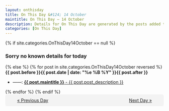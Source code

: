 ```yaml
---
layout: onthisday
title: On This Day &#124; 14 October
maintitle: On This Day — 14 October
description: Details for On This Day are generated by the posts added to the website so the content is subject to changes/updates over time.
categories: [On This Day]
---
```


{% if site.categories.OnThisDay14October == null %}
<h3>Sorry no known details for today</h3>
{% else %}
{% for post in site.categories.OnThisDay14October reversed %}
<strong>{{ post.before }}{{ post.date | date: "%e %B %Y" }}{{ post.after }}</strong>
<ul>
<li> ——: <a class="{{ post.class }}" href="{{ post.url }}"><strong>{{ post.maintitle }}</strong> - {{ post.post_description }}</a></li>
</ul>
{% endfor %}
{% endif %}

<div style="background-color: #f3f3f3; padding: 10px; border-radius: 5px; text-align: center; display: flex; justify-content: space-evenly;">
<a href="/onthisday/10/10-13">« Previous Day</a>
<span style="visibility:hidden;">[ Visit Leap Year February 29 ]</span>
<a href="/onthisday/10/10-15">Next Day »</a>
</div>
